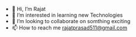 - 👋 Hi, I’m Rajat
- 👀 I’m interested in learning new Technologies
- 💞️ I’m looking to collaborate on somthing exciting
- 📫 How to reach me rajatprasad511@gmail.com

<!---
Rajatpd/Rajatpd is a ✨ special ✨ repository because its `README.md` (this file) appears on your GitHub profile.
You can click the Preview link to take a look at your changes.
--->
